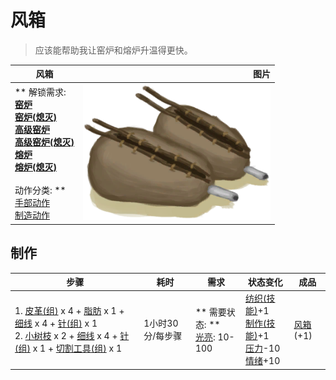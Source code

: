 # 风箱  
> 应该能帮助我让窑炉和熔炉升温得更快。  
  
  风箱  |   图片   
 ----  |  ----:   
 ** 解锁需求: **<br>[窑炉](Kiln.md)<br>[窑炉(熄灭)](KilnExtinguished.md)<br>[高级窑炉](KilnAdvanced.md)<br>[高级窑炉(熄灭)](KilnAdvancedExtinguished.md)<br>[熔炉](Forge.md)<br>[熔炉(熄灭)](ForgeExtinguished.md)<br><br>** 动作分类: **<br>[手部动作](HandAction.md)<br>[制造动作](CraftAction.md)  |  <img decoding="async" src="Sprite/Bellows.png" href="a.md" style="max-width:300px;max-height:300px;">   
  
## 制作  
步骤  |  耗时  |  需求  |  状态变化  |  成品  
----  |  ----  |  ----  |  ----  |  ----  
1. [皮革(组)](GpTag_Leather.md) x 4 + [脂肪](Fat.md) x 1 + [细线](CordFiber.md) x 4 + [针(组)](GpTag_Needle.md) x 1<br>2. [小树枝](Sticks.md) x 2 + [细线](CordFiber.md) x 4 + [针(组)](GpTag_Needle.md) x 1 + [切割工具(组)](GpTag_Cutter.md) x 1  |  1小时30分/每步骤  |  ** 需要状态: **<br>[光亮](Light.md): 10-100  |  [纺织(技能)](Skill_Tailoring.md)+1<br>[制作(技能)](Skill_Crafting.md)+1<br>[压力](Stress.md)-10<br>[情绪](Morale.md)+10  |  [风箱](Bellows.md)(+1)  


<script>document.title="风箱 - 卡牌生存百科 Card Survival Wiki";</script>